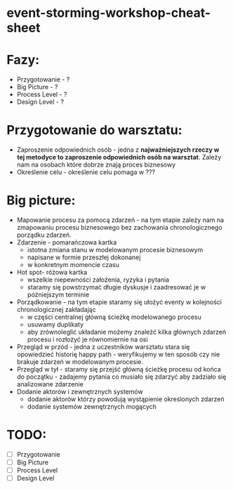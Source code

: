 # event-storming-workshop-cheat-sheet


# Fazy:
- Przygotowanie - ?
- Big Picture - ?
- Process Level - ?
- Design Level - ?


# Przygotowanie do warsztatu:
- Zaproszenie odpowiednich osób - jedna z **najważniejszych rzeczy w tej metodyce to zaproszenie odpowiednich osób na warsztat**. Zależy nam na osobach które dobrze znają proces biznesowy
- Określenie celu - określenie celu pomaga w ???
# Big picture:
- Mapowanie procesu za pomocą zdarzeń - na tym etapie zależy nam na zmapowaniu procesu biznesowego bez zachowania chronologicznego porządku zdarzeń.
- Zdarzenie - pomarańczowa kartka
  - istotna zmiana stanu w modelowanym procesie biznesowym
  - napisane w formie przeszłej dokonanej
  - w konkretnym momencie czasu
- Hot spot- różowa kartka
  - wszelkie niepewności założenia, ryzyka i pytania
  - staramy się powstrzymać długie dyskusje i zaadresować je w późniejszym terminie
- Porządkowanie - na tym etapie staramy się ułożyć eventy w kolejności chronologicznej zakładając 
  - w części centralnej główną ścieżkę modelowanego procesu
  - usuwamy duplikaty
  - aby zrównoleglić układanie możemy znaleźć kilka głównych zdarzeń procesu i rozłożyć je równomiernie na osi
- Przegląd w przód - jedna z uczestników warsztatu stara się opowiedzieć historię happy path - weryfikujemy w ten sposób czy nie brakuje zdarzeń w modelowanym procesie.
- Przegląd w tył - staramy się przejść główną ścieżkę procesu od końca do początku - zadajemy pytania co musiało się zdarzyć aby zadziało się analizowane zdarzenie 
- Dodanie aktorów i zewnętrznych systemów 
  - dodanie aktorów którzy powodują wystąpienie określonych zdarzeń
  - dodanie systemów zewnętrznych mogących 

# TODO:
- [ ] Przygotowanie
- [ ] Big Picture
- [ ] Process Level
- [ ] Design Level
